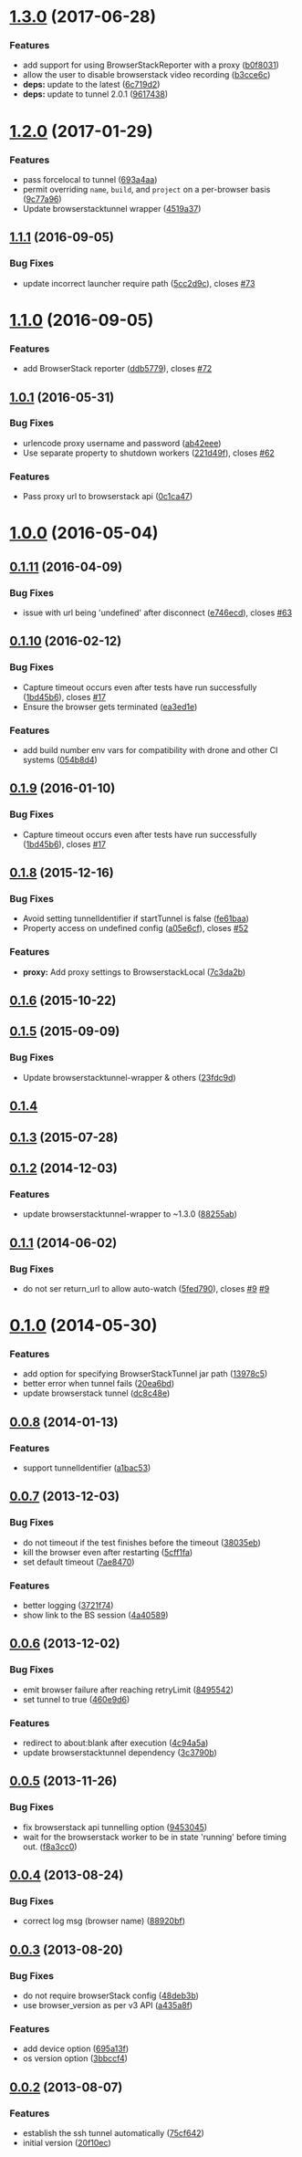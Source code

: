 <a name="1.3.0"></a>
# [1.3.0](https://github.com/karma-runner/karma-browserstack-launcher/compare/v1.2.0...v1.3.0) (2017-06-28)


### Features

* add support for using BrowserStackReporter with a proxy  ([b0f8031](https://github.com/karma-runner/karma-browserstack-launcher/commit/b0f8031))
* allow the user to disable browserstack video recording ([b3cce6c](https://github.com/karma-runner/karma-browserstack-launcher/commit/b3cce6c))
* **deps:** update to the latest ([6c719d2](https://github.com/karma-runner/karma-browserstack-launcher/commit/6c719d2))
* **deps:** update to tunnel 2.0.1 ([9617438](https://github.com/karma-runner/karma-browserstack-launcher/commit/9617438))



<a name="1.2.0"></a>
# [1.2.0](https://github.com/karma-runner/karma-browserstack-launcher/compare/v1.1.1...v1.2.0) (2017-01-29)


### Features

* pass forcelocal to tunnel ([693a4aa](https://github.com/karma-runner/karma-browserstack-launcher/commit/693a4aa))
* permit overriding `name`, `build`, and `project` on a per-browser basis ([9c77a96](https://github.com/karma-runner/karma-browserstack-launcher/commit/9c77a96))
* Update browserstacktunnel wrapper ([4519a37](https://github.com/karma-runner/karma-browserstack-launcher/commit/4519a37))



<a name="1.1.1"></a>
## [1.1.1](https://github.com/karma-runner/karma-browserstack-launcher/compare/v1.1.0...v1.1.1) (2016-09-05)


### Bug Fixes

* update incorrect launcher require path ([5cc2d9c](https://github.com/karma-runner/karma-browserstack-launcher/commit/5cc2d9c)), closes [#73](https://github.com/karma-runner/karma-browserstack-launcher/issues/73)



<a name="1.1.0"></a>
# [1.1.0](https://github.com/karma-runner/karma-browserstack-launcher/compare/v1.0.1...v1.1.0) (2016-09-05)


### Features

* add BrowserStack reporter ([ddb5779](https://github.com/karma-runner/karma-browserstack-launcher/commit/ddb5779)), closes [#72](https://github.com/karma-runner/karma-browserstack-launcher/issues/72)



<a name="1.0.1"></a>
## [1.0.1](https://github.com/karma-runner/karma-browserstack-launcher/compare/v0.1.11...v1.0.1) (2016-05-31)


### Bug Fixes

* urlencode proxy username and password ([ab42eee](https://github.com/karma-runner/karma-browserstack-launcher/commit/ab42eee))
* Use separate property to shutdown workers ([221d49f](https://github.com/karma-runner/karma-browserstack-launcher/commit/221d49f)), closes [#62](https://github.com/karma-runner/karma-browserstack-launcher/issues/62)

### Features

* Pass proxy url to browserstack api ([0c1ca47](https://github.com/karma-runner/karma-browserstack-launcher/commit/0c1ca47))



<a name="1.0.0"></a>
# [1.0.0](https://github.com/karma-runner/karma-browserstack-launcher/compare/v0.1.11...v1.0.0) (2016-05-04)




<a name="0.1.11"></a>
## [0.1.11](https://github.com/karma-runner/karma-browserstack-launcher/compare/v0.1.10...v0.1.11) (2016-04-09)


### Bug Fixes

* issue with url being 'undefined' after disconnect ([e746ecd](https://github.com/karma-runner/karma-browserstack-launcher/commit/e746ecd)), closes [#63](https://github.com/karma-runner/karma-browserstack-launcher/issues/63)



<a name="0.1.10"></a>
## [0.1.10](https://github.com/karma-runner/karma-browserstack-launcher/compare/v0.1.8...v0.1.10) (2016-02-12)


### Bug Fixes

* Capture timeout occurs even after tests have run successfully ([1bd45b6](https://github.com/karma-runner/karma-browserstack-launcher/commit/1bd45b6)), closes [#17](https://github.com/karma-runner/karma-browserstack-launcher/issues/17)
* Ensure the browser gets terminated ([ea3ed1e](https://github.com/karma-runner/karma-browserstack-launcher/commit/ea3ed1e))

### Features

* add build number env vars for compatibility with drone and other CI systems ([054b8d4](https://github.com/karma-runner/karma-browserstack-launcher/commit/054b8d4))



<a name="0.1.9"></a>
## [0.1.9](https://github.com/karma-runner/karma-browserstack-launcher/compare/v0.1.8...v0.1.9) (2016-01-10)


### Bug Fixes

* Capture timeout occurs even after tests have run successfully ([1bd45b6](https://github.com/karma-runner/karma-browserstack-launcher/commit/1bd45b6)), closes [#17](https://github.com/karma-runner/karma-browserstack-launcher/issues/17)



<a name="0.1.8"></a>
## [0.1.8](https://github.com/karma-runner/karma-browserstack-launcher/compare/v0.1.7...v0.1.8) (2015-12-16)


### Bug Fixes

* Avoid setting tunnelIdentifier if startTunnel is false ([fe61baa](https://github.com/karma-runner/karma-browserstack-launcher/commit/fe61baa))
* Property access on undefined config ([a05e6cf](https://github.com/karma-runner/karma-browserstack-launcher/commit/a05e6cf)), closes [#52](https://github.com/karma-runner/karma-browserstack-launcher/issues/52)

### Features

* **proxy:** Add proxy settings to BrowserstackLocal ([7c3da2b](https://github.com/karma-runner/karma-browserstack-launcher/commit/7c3da2b))



<a name="0.1.6"></a>
## [0.1.6](https://github.com/karma-runner/karma-browserstack-launcher/compare/v0.1.6...v0.1.6) (2015-10-22)




<a name="0.1.5"></a>
## [0.1.5](https://github.com/karma-runner/karma-browserstack-launcher/compare/v0.1.4...v0.1.5) (2015-09-09)


### Bug Fixes

* Update browserstacktunnel-wrapper & others ([23fdc9d](https://github.com/karma-runner/karma-browserstack-launcher/commit/23fdc9d))


<a name="0.1.4"></a>
## [0.1.4](https://github.com/karma-runner/karma-browserstack-launcher/compare/v0.1.3...v0.1.4)


<a name="0.1.3"></a>
## [0.1.3](https://github.com/karma-runner/karma-browserstack-launcher/compare/v0.1.2...v0.1.3) (2015-07-28)




<a name="0.1.2"></a>
## [0.1.2](https://github.com/karma-runner/karma-browserstack-launcher/compare/v0.1.1...v0.1.2) (2014-12-03)


### Features

* update browserstacktunnel-wrapper to ~1.3.0 ([88255ab](https://github.com/karma-runner/karma-browserstack-launcher/commit/88255ab))



<a name="0.1.1"></a>
## [0.1.1](https://github.com/karma-runner/karma-browserstack-launcher/compare/v0.1.0...v0.1.1) (2014-06-02)


### Bug Fixes

* do not ser return_url to allow auto-watch ([5fed790](https://github.com/karma-runner/karma-browserstack-launcher/commit/5fed790)), closes [#9](https://github.com/karma-runner/karma-browserstack-launcher/issues/9) [#9](https://github.com/karma-runner/karma-browserstack-launcher/issues/9)



<a name="0.1.0"></a>
# [0.1.0](https://github.com/karma-runner/karma-browserstack-launcher/compare/v0.0.8...v0.1.0) (2014-05-30)


### Features

* add option for specifying BrowserStackTunnel jar path ([13978c5](https://github.com/karma-runner/karma-browserstack-launcher/commit/13978c5))
* better error when tunnel fails ([20ea6bd](https://github.com/karma-runner/karma-browserstack-launcher/commit/20ea6bd))
* update browserstack tunnel ([dc8c48e](https://github.com/karma-runner/karma-browserstack-launcher/commit/dc8c48e))



<a name="0.0.8"></a>
## [0.0.8](https://github.com/karma-runner/karma-browserstack-launcher/compare/v0.0.7...v0.0.8) (2014-01-13)


### Features

* support tunnelIdentifier ([a1bac53](https://github.com/karma-runner/karma-browserstack-launcher/commit/a1bac53))



<a name="0.0.7"></a>
## [0.0.7](https://github.com/karma-runner/karma-browserstack-launcher/compare/v0.0.6...v0.0.7) (2013-12-03)


### Bug Fixes

* do not timeout if the test finishes before the timeout ([38035eb](https://github.com/karma-runner/karma-browserstack-launcher/commit/38035eb))
* kill the browser even after restarting ([5cff1fa](https://github.com/karma-runner/karma-browserstack-launcher/commit/5cff1fa))
* set default timeout ([7ae8470](https://github.com/karma-runner/karma-browserstack-launcher/commit/7ae8470))

### Features

* better logging ([3721f74](https://github.com/karma-runner/karma-browserstack-launcher/commit/3721f74))
* show link to the BS session ([4a40589](https://github.com/karma-runner/karma-browserstack-launcher/commit/4a40589))



<a name="0.0.6"></a>
## [0.0.6](https://github.com/karma-runner/karma-browserstack-launcher/compare/v0.0.5...v0.0.6) (2013-12-02)


### Bug Fixes

* emit browser failure after reaching retryLimit ([8495542](https://github.com/karma-runner/karma-browserstack-launcher/commit/8495542))
* set tunnel to true ([460e9d6](https://github.com/karma-runner/karma-browserstack-launcher/commit/460e9d6))

### Features

* redirect to about:blank after execution ([4c94a5a](https://github.com/karma-runner/karma-browserstack-launcher/commit/4c94a5a))
* update browserstacktunnel dependency ([3c3790b](https://github.com/karma-runner/karma-browserstack-launcher/commit/3c3790b))



<a name="0.0.5"></a>
## [0.0.5](https://github.com/karma-runner/karma-browserstack-launcher/compare/v0.0.4...v0.0.5) (2013-11-26)


### Bug Fixes

* fix browserstack api tunnelling option ([9453045](https://github.com/karma-runner/karma-browserstack-launcher/commit/9453045))
* wait for the browserstack worker to be in state 'running' before timing out. ([f8a3cc0](https://github.com/karma-runner/karma-browserstack-launcher/commit/f8a3cc0))



<a name="0.0.4"></a>
## [0.0.4](https://github.com/karma-runner/karma-browserstack-launcher/compare/v0.0.3...v0.0.4) (2013-08-24)


### Bug Fixes

* correct log msg (browser name) ([88920bf](https://github.com/karma-runner/karma-browserstack-launcher/commit/88920bf))



<a name="0.0.3"></a>
## [0.0.3](https://github.com/karma-runner/karma-browserstack-launcher/compare/v0.0.2...v0.0.3) (2013-08-20)


### Bug Fixes

* do not require browserStack config ([48deb3b](https://github.com/karma-runner/karma-browserstack-launcher/commit/48deb3b))
* use browser_version as per v3 API ([a435a8f](https://github.com/karma-runner/karma-browserstack-launcher/commit/a435a8f))

### Features

* add device option ([695a13f](https://github.com/karma-runner/karma-browserstack-launcher/commit/695a13f))
* os version option ([3bbccf4](https://github.com/karma-runner/karma-browserstack-launcher/commit/3bbccf4))



<a name="0.0.2"></a>
## [0.0.2](https://github.com/karma-runner/karma-browserstack-launcher/compare/20f10ec...v0.0.2) (2013-08-07)


### Features

* establish the ssh tunnel automatically ([75cf642](https://github.com/karma-runner/karma-browserstack-launcher/commit/75cf642))
* initial version ([20f10ec](https://github.com/karma-runner/karma-browserstack-launcher/commit/20f10ec))
